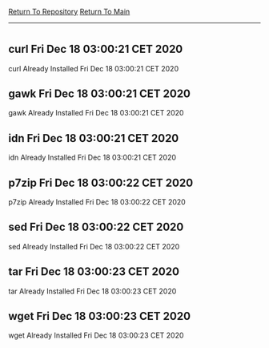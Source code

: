 [Return To Repository](https://github.com/bast69/piholeparser/)
[Return To Main](https://github.com/bast69/piholeparser/blob/master/RecentRunLogs/Mainlog.md)
____________________________________
# 
## curl Fri Dec 18 03:00:21 CET 2020
curl Already Installed Fri Dec 18 03:00:21 CET 2020
## gawk Fri Dec 18 03:00:21 CET 2020
gawk Already Installed Fri Dec 18 03:00:21 CET 2020
## idn Fri Dec 18 03:00:21 CET 2020
idn Already Installed Fri Dec 18 03:00:21 CET 2020
## p7zip Fri Dec 18 03:00:22 CET 2020
p7zip Already Installed Fri Dec 18 03:00:22 CET 2020
## sed Fri Dec 18 03:00:22 CET 2020
sed Already Installed Fri Dec 18 03:00:22 CET 2020
## tar Fri Dec 18 03:00:23 CET 2020
tar Already Installed Fri Dec 18 03:00:23 CET 2020
## wget Fri Dec 18 03:00:23 CET 2020
wget Already Installed Fri Dec 18 03:00:23 CET 2020
